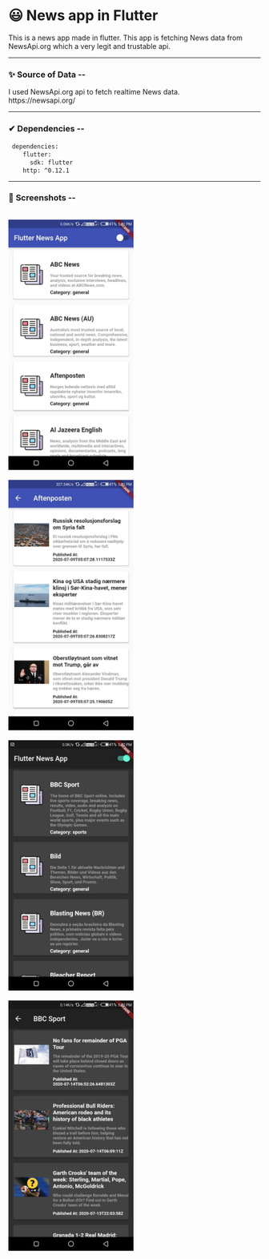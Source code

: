 <h1>😃 News app in Flutter</h1>

<p>This is a news app made in flutter. This app is fetching News data from NewsApi.org which a very legit and trustable api.</p>

<hr>

<h3>✨ <b>Source of Data</b> --</h3>
<p> I used NewsApi.org api to fetch realtime News data. <br>
https://newsapi.org/
</p>

<hr>

<h3>✔ <b>Dependencies</b> --</h3>
<p>
   
  
     dependencies:
        flutter:
          sdk: flutter
        http: ^0.12.1


</p>

<hr>

<h3>📱 <b>Screenshots</b> --</h3>
<br>

<img src="https://github.com/KingSujeet/News_App_In_Flutter/blob/master/WhatsApp%20Image%202020-07-14%20at%205.06.07%20PM.jpeg" width="250">
<br><br>



<img src="https://github.com/KingSujeet/News_App_In_Flutter/blob/master/WhatsApp%20Image%202020-07-14%20at%205.06.07%20PM%20(1).jpeg" width="250">
<br><br>



<img src="https://github.com/KingSujeet/News_App_In_Flutter/blob/master/WhatsApp%20Image%202020-07-14%20at%205.06.07%20PM%20(2).jpeg" width="250">
<br><br>



<img src="https://github.com/KingSujeet/News_App_In_Flutter/blob/master/WhatsApp%20Image%202020-07-14%20at%205.06.07%20PM%20(3).jpeg" width="250">
<br><br>
